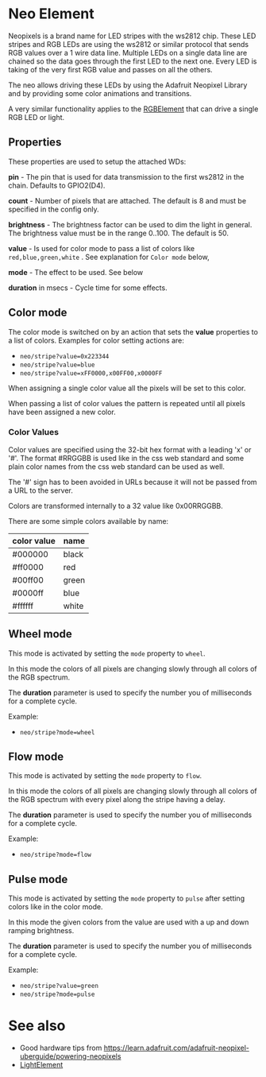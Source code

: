 # Neo Element

Neopixels is a brand name for LED stripes with the ws2812 chip.
These LED stripes and RGB LEDs are using the ws2812 or similar protocol that sends RGB values over a 1 wire data line. Multiple LEDs on a single data line are chained so the data goes through the first LED to the next one. Every LED is taking of the very first RGB value and passes on all the others.

The neo allows driving these LEDs by using the Adafruit Neopixel Library and by providing some color animations and transitions.

A very similar functionality applies to the [RGBElement](elements/rgb.md) that can drive a single RGB LED or light.

<!--
If you require more complex light situations and light animations 
Consider using the [DMX Element](dmx.md) to get light input actions using the DMX Artnet protocol that is supported by light mixers and consoles for stage and installation purpose.
https://www.bastelgarage.ch/esp-01-ws2812-sk6812-steuerplatine
-->


## Properties

These properties are used to setup the attached WDs:

**pin** - The pin that is used for data transmission to the first ws2812 in the chain. Defaults to GPIO2(D4).

**count** - Number of pixels that are attached. The default is 8 and must be specified in the config only.

**brightness** - The brightness factor can be used to dim the light in general. The brightness value must be in the range 0..100. The default is 50.

**value** - Is used for color mode to pass a list of colors like `red,blue,green,white` . See explanation for `Color mode` below, 

**mode** - The effect to be used. See below

**duration** in msecs - Cycle time for some effects.


## Color mode

The color mode is switched on by an action that sets the **value** properties to a list of colors.
Examples for color setting actions are:

* `neo/stripe?value=0x223344`
* `neo/stripe?value=blue`
* `neo/stripe?value=xFF0000,x00FF00,x0000FF`

When assigning a single color value all the pixels will be set to this color.

When passing a list of color values the pattern is repeated until all pixels have been assigned a new color.

### Color Values

Color values are specified using the 32-bit hex format with a leading 'x' or '#'.
The format #RRGGBB is used like in the css web standard and some plain color names from the css web standard can be used as well.

The '#' sign has to been avoided in URLs because it will not be passed from a URL to the server.

Colors are transformed internally to a 32 value like 0x00RRGGBB.

There are some simple colors available by name:

| color value | name  |
| ----------- | ----- |
| #000000     | black |
| #ff0000     | red   |
| #00ff00     | green |
| #0000ff     | blue  |
| #ffffff     | white |



## Wheel mode

This mode is activated by setting the `mode` property to `wheel`.

In this mode the colors of all pixels are changing slowly through all colors of the RGB spectrum.

The **duration** parameter is used to specify the number you of milliseconds for a complete cycle.

Example:

* `neo/stripe?mode=wheel`


## Flow mode

This mode is activated by setting the `mode` property to `flow`.

In this mode the colors of all pixels are changing slowly through all colors of the RGB spectrum with every pixel along the stripe having a delay.

The **duration** parameter is used to specify the number you of milliseconds for a complete cycle.

Example:

* `neo/stripe?mode=flow`


## Pulse mode

This mode is activated by setting the `mode` property to `pulse` after setting colors like in the color mode.

In this mode the given colors from the value are used with a up and down ramping brightness.

The **duration** parameter is used to specify the number you of milliseconds for a complete cycle.

Example:

* `neo/stripe?value=green`
* `neo/stripe?mode=pulse`


# See also

* Good hardware tips from <https://learn.adafruit.com/adafruit-neopixel-uberguide/powering-neopixels>
* [LightElement](elements/light.md)





